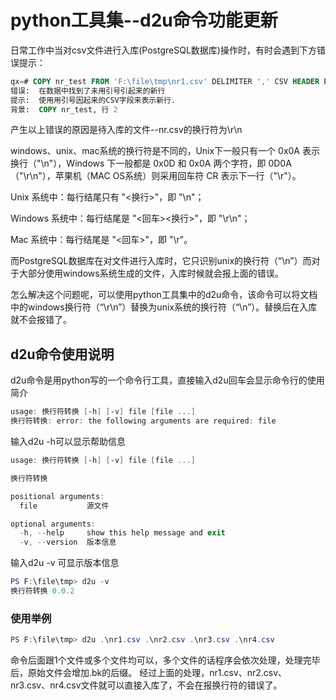 # python工具集--d2u命令功能更新
日常工作中当对csv文件进行入库(PostgreSQL数据库)操作时，有时会遇到下方错误提示：
```sql
qx=# COPY nr_test FROM 'F:\file\tmp\nr1.csv' DELIMITER ',' CSV HEADER ENCODING 'GB18030';
错误:  在数据中找到了未用引号引起来的新行
提示:  使用用引号因起来的CSV字段来表示新行.
背景:  COPY nr_test, 行 2
```
产生以上错误的原因是待入库的文件--nr.csv的换行符为\r\n

windows、unix、mac系统的换行符是不同的，Unix下一般只有一个 0x0A 表示换行（"\n"），Windows 下一般都是 0x0D 和 0x0A 两个字符，即 0D0A（"\r\n"），苹果机（MAC OS系统）则采用回车符 CR 表示下一行（"\r"）。

Unix 系统中：每行结尾只有 "<换行>"，即 "\n"；

Windows 系统中：每行结尾是 "<回车><换行>"，即 "\r\n"；

Mac 系统中：每行结尾是 "<回车>"，即 "\r"。

而PostgreSQL数据库在对文件进行入库时，它只识别unix的换行符（“\n”）而对于大部分使用windows系统生成的文件，入库时候就会报上面的错误。

怎么解决这个问题呢，可以使用python工具集中的d2u命令，该命令可以将文档中的windows换行符（“\r\n”）替换为unix系统的换行符（“\n”）。替换后在入库就不会报错了。

## d2u命令使用说明
d2u命令是用python写的一个命令行工具，直接输入d2u回车会显示命令行的使用简介
```powershell
usage: 换行符转换 [-h] [-v] file [file ...]
换行符转换: error: the following arguments are required: file
```
输入d2u -h可以显示帮助信息
```powershell
usage: 换行符转换 [-h] [-v] file [file ...]

换行符转换

positional arguments:
  file           源文件

optional arguments:
  -h, --help     show this help message and exit
  -v, --version  版本信息
```

输入d2u -v 可显示版本信息
```powershell
PS F:\file\tmp> d2u -v
换行符转换 0.0.2
```
### 使用举例
```powershell
PS F:\file\tmp> d2u .\nr1.csv .\nr2.csv .\nr3.csv .\nr4.csv
```
命令后面跟1个文件或多个文件均可以，多个文件的话程序会依次处理，处理完毕后，原始文件会增加.bk的后缀。
经过上面的处理，nr1.csv、nr2.csv、nr3.csv、nr4.csv文件就可以直接入库了，不会在报换行符的错误了。

